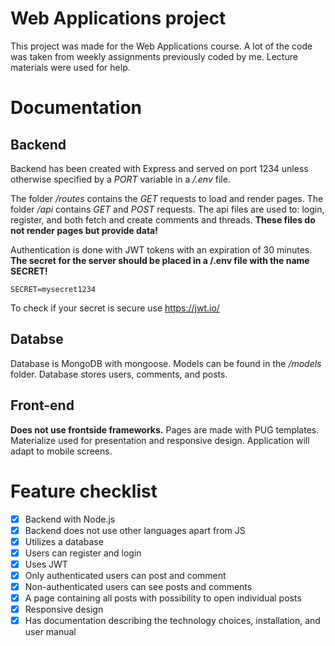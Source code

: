# Web Applications project
This project was made for the Web Applications course. A lot of the code was taken from weekly assignments previously coded by me. Lecture materials were used for help.

# Documentation

## Backend
Backend has been created with Express and served on port 1234 unless otherwise specified by a *PORT* variable in a */.env* file.

The folder */routes* contains the *GET* requests to load and render pages.
The folder */api* contains *GET* and *POST* requests. The api files are used to: login, register, and both fetch and create comments and threads. **These files do not render pages but provide data!**

Authentication is done with JWT tokens with an expiration of 30 minutes. **The secret for the server should be placed in a /.env file with the name SECRET!**
```
SECRET=mysecret1234
```
To check if your secret is secure use https://jwt.io/

## Databse
Database is MongoDB with mongoose. Models can be found in the */models* folder. Database stores users, comments, and posts.

## Front-end
__Does not use frontside frameworks.__ Pages are made with PUG templates.  
Materialize used for presentation and responsive design. Application will adapt to mobile screens.

# Feature checklist
- [X] Backend with Node.js
- [X] Backend does not use other languages apart from JS
- [X] Utilizes a database
- [X] Users can register and login
- [X] Uses JWT
- [X] Only authenticated users can post and comment
- [X] Non-authenticated users can see posts and comments
- [X] A page containing all posts with possibility to open individual posts
- [X] Responsive design
- [X] Has documentation describing the technology choices, installation, and user manual